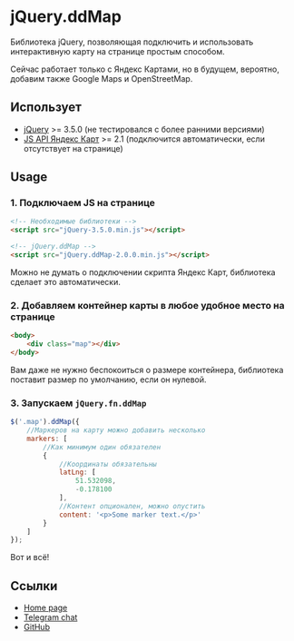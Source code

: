 # jQuery.ddMap

Библиотека jQuery, позволяющая подключить и использовать интерактивную карту на странице простым способом.

Сейчас работает только с Яндекс Картами, но в будущем, вероятно, добавим также Google Maps и OpenStreetMap.


## Использует

* [jQuery](https://jquery.com/) >= 3.5.0 (не тестировался с более ранними версиями)
* [JS API Яндекс Карт](https://yandex.ru/dev/maps/jsapi/doc/2.1/) >= 2.1 (подключится автоматически, если отсутствует на странице)


## Usage


### 1. Подключаем JS на странице

```html
<!-- Необходимые библиотеки -->
<script src="jQuery-3.5.0.min.js"></script>

<!-- jQuery.ddMap -->
<script src="jQuery.ddMap-2.0.0.min.js"></script>
```

Можно не думать о подключении скрипта Яндекс Карт, библиотека сделает это автоматически.


### 2. Добавляем контейнер карты в любое удобное место на странице

```html
<body>
	<div class="map"></div>
</body>
```

Вам даже не нужно беспокоиться о размере контейнера, библиотека поставит размер по умолчанию, если он нулевой.


### 3. Запускаем `jQuery.fn.ddMap`

```js
$('.map').ddMap({
	//Маркеров на карту можно добавить несколько 
	markers: [
		//Как минимум один обязателен
		{
			//Координаты обязательны
			latLng: [
				51.532098,
				-0.178100
			],
			//Контент опционален, можно опустить
			content: '<p>Some marker text.</p>'
		}
	]
});
```

Вот и всё!


## Ссылки

* [Home page](https://code.divandesign.ru/jquery/ddmap)
* [Telegram chat](https://t.me/dd_code)
* [GitHub](https://github.com/DivanDesign/jQuery.ddMap)


<link rel="stylesheet" type="text/css" href="https://raw.githack.com/DivanDesign/CSS.ddMarkdown/master/style.min.css" />